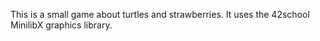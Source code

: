 This is a small game about turtles and strawberries. It uses the 42school MinilibX graphics library.
